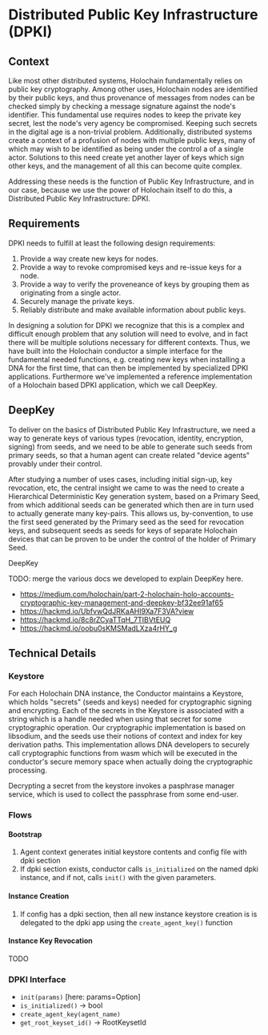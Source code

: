 # Distributed Public Key Infrastructure (DPKI)

## Context

Like most other distributed systems, Holochain fundamentally relies on public key cryptography. Among other uses, Holochain nodes are identified by their public keys, and thus provenance of messages from nodes can be checked simply by checking a message signature against the node's identifier.  This fundamental use requires nodes to keep the private key secret, lest the node's very agency be compromised.  Keeping such secrets in the digital age is a non-trivial problem.  Additionally, distributed systems create a context of a profusion of nodes with multiple public keys, many of which may wish to be identified as being under the control a of a single actor.  Solutions to this need create yet another layer of keys which sign other keys, and the management of all this can become quite complex.

Addressing these needs is the function of Public Key Infrastructure, and in our case, because we use the power of Holochain itself to do this, a Distributed Public Key Infrastructure: DPKI.

## Requirements

DPKI needs to fulfill at least the following design requirements:

1. Provide a way create new keys for nodes.
2. Provide a way to revoke compromised keys and re-issue keys for a node.
3. Provide a way to verify the proveneance of keys by grouping them as originating from a single actor.
4. Securely manage the private keys.
5. Reliably distribute and make available information about public keys.

In designing a solution for DPKI we recognize that this is a complex and difficult enough problem that any solution will need to evolve, and in fact there will be multiple solutions necessary for different contexts.  Thus, we have built into the Holochain conductor a simple interface for the fundamental needed functions, e.g. creating new keys when installing a DNA for the first time, that can then be implemented by specialized DPKI applications.  Furthermore we've implemented a reference implementation of a Holochain based DPKI application, which we call DeepKey.

## DeepKey

To deliver on the basics of Distributed Public Key Infrastructure, we need a way to generate keys of various types (revocation, identity, encryption, signing) from seeds, and we need to be able to generate such seeds from primary seeds, so that a human agent can create related "device agents" provably under their control.

After studying a number of uses cases, including initial sign-up, key revocation, etc, the central insight we came to was the need to create a Hierarchical Deterministic Key generation system, based on a Primary Seed, from which additional seeds can be generated which then are in turn used to actually generate many key-pairs.  This allows us, by-convention, to use the first seed generated by the Primary seed as the seed for revocation keys, and subsequent seeds as seeds for keys of separate Holochain devices that can be proven to be under the control of the holder of Primary Seed.

DeepKey

TODO: merge the various docs we developed to explain DeepKey here.
- https://medium.com/holochain/part-2-holochain-holo-accounts-cryptographic-key-management-and-deepkey-bf32ee91af65
- https://hackmd.io/UbfvwQdJRKaAHI9Xa7F3VA?view
- https://hackmd.io/8c8rZCyaTTqH_7TIBVtEUQ
- https://hackmd.io/oobu0sKMSMadLXza4rHY_g

## Technical Details

### Keystore
For each Holochain DNA instance, the Conductor maintains a Keystore, which holds "secrets" (seeds and keys) needed for cryptographic signing and encrypting. Each of the secrets in the Keystore is associated with a string which is a handle needed when using that secret for some cryptographic operation.  Our cryptographic implementation is based on libsodium, and the seeds use their notions of context and index for key derivation paths.  This implementation allows DNA developers to securely call cryptographic functions from wasm which will be executed in the conductor's secure memory space when actually doing the cryptographic processing.

Decrypting a secret from the keystore invokes a pasphrase manager service, which is used to collect the passphrase from some end-user.

### Flows

#### Bootstrap
1. Agent context generates initial keystore contents and config file with dpki section
2. If dpki section exists, conductor calls `is_initialized` on the named dpki instance, and if not, calls `init()` with the given parameters.

#### Instance Creation
1. If config has a dpki section, then all new instance keystore creation is is delegated to the dpki app using the `create_agent_key()` function

#### Instance Key Revocation
TODO

### DPKI Interface

- `init(params)` [here: params=Option<RootKeysetId>]
- `is_initialized()` -> bool
- `create_agent_key(agent_name)`
- `get_root_keyset_id()` -> RootKeysetId
